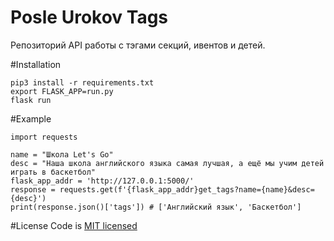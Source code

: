 # Posle Urokov Tags
Репозиторий API работы с тэгами секций, ивентов и детей.

#Installation
```shell
pip3 install -r requirements.txt
export FLASK_APP=run.py
flask run
```

#Example
```python3
import requests

name = "Школа Let's Go"
desc = "Наша школа английского языка самая лучшая, а ещё мы учим детей играть в баскетбол"
flask_app_addr = 'http://127.0.0.1:5000/'
response = requests.get(f'{flask_app_addr}get_tags?name={name}&desc={desc}')
print(response.json()['tags']) # ['Английский язык', 'Баскетбол']
```

#License
Code is [MIT licensed](./LICENSE)
